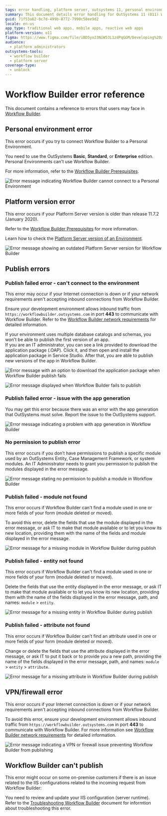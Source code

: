 ```yaml
---
tags: error handling, platform server, outsystems 11, personal environments, technical troubleshooting
summary: This document details error handling for OutSystems 11 (O11) Workflow Builder, including platform, publishing, and network issues.
guid: 71f53a62-0c7d-499b-8772-7990c58ee9d2
locale: en-us
app_type: traditional web apps, mobile apps, reactive web apps
platform-version: o11
figma: https://www.figma.com/file/iBD5yo23NiW53L1zdPqGGM/Developing%20an%20Application?node-id=4376:909
audience:
  - platform administrators
outsystems-tools:
  - workflow builder
  - platform server
coverage-type:
  - unblock
---
```


# Workflow Builder error reference

This document contains a reference to errors that users may face in [Workflow Builder](http://workflowbuilder.outsystems.com/).

## Personal environment error 

This error occurs if you try to connect Workflow Builder to a Personal Environment.

You need to use the OutSystems **Basic**, **Standard**, or **Enterprise** edition. Personal Environments can't use Workflow Builder.

For more information, refer to the [Workflow Builder Prerequisites](../how-setup.md#prerequisites).

![Error message indicating Workflow Builder cannot connect to a Personal Environment](images/wfb-error-environment.png "Workflow Builder Personal Environment Error")

## Platform version error

This error occurs if your Platform Server version is older than release 11.7.2 (January 2020).

Refer to the [Workflow Builder Prerequisites](../how-setup.md#prerequisites) for more information.

Learn how to check the [Platform Server version of an Environment](https://success.outsystems.com/Documentation/Case_Management/How_to_check_the_Platform_Server_version_installed_in_an_Environment).

![Error message showing an outdated Platform Server version for Workflow Builder](images/wfb-error-platform.png "Workflow Builder Platform Version Error")

## Publish errors

### Publish failed error - can't connect to the environment

This error may occur if your Internet connection is down or if your network requirements aren't accepting inbound connections from Workflow Builder.

Ensure your development environment allows inbound traffic from `https://workflowbuilder.outsystems.com` in port **443** to communicate with Workflow Builder. Refer to the [Workflow Builder network requirements](https://success.outsystems.com/Documentation/11/Setting_Up_OutSystems/OutSystems_network_requirements#workflow-builder) for detailed information.

<div class="info" markdown="1">

If your environment uses multiple database catalogs and schemas, you won't be able to publish the first version of an app.  
If you are an IT administrator, you can see a link provided to download the application package (.OAP). Click it, and then open and install the application package in Service Studio.
After that, you are able to publish new versions of the app in Workflow Builder.

![Error message with an option to download the application package when Workflow Builder publish fails](images/wfb-error-publish-failed-download-oap.png "Workflow Builder Publish Failed with Download OAP Option")

</div>

![Error message displayed when Workflow Builder fails to publish](images/wfb-error-publish.png "Workflow Builder Publish Error")

### Publish failed error - issue with the app generation

You may get this error because there was an error with the app generation that OutSystems must solve. Report the issue to the OutSystems support.

![Error message indicating a problem with app generation in Workflow Builder](images/wfb-error-publish-failed.png "Workflow Builder App Generation Issue Error")

### No permission to publish error

This error occurs if you don’t have permissions to publish a specific module used by an OutSystems Entity, Case Management Framework, or system modules.
An IT Administrator needs to grant you permission to publish the modules displayed in the error message.

![Error message stating no permission to publish a module in Workflow Builder](images/wfb-error-pubish-permission.png "Workflow Builder No Permission to Publish Error")

### Publish failed - module not found

This error occurs if Workflow Builder can't find a module used in one or more fields of your form (module deleted or moved).

To avoid this error, delete the fields that use the module displayed in the error message, or ask IT to make that module available or to let you know its new location, providing them with the name of the fields and module displayed in the error message.

![Error message for a missing module in Workflow Builder during publish](images/wfb-error-module-not-found.png "Workflow Builder Module Not Found Error")

### Publish failed - entity not found

This error occurs if Workflow Builder can't find a module used in one or more fields of your form (module deleted or moved).

Delete the fields that use the entity displayed in the error message, or ask IT to make that module available or to let you know its new location, providing them with the name of the fields displayed in the error message, path, and names: `module` > `entity`.

![Error message for a missing entity in Workflow Builder during publish](images/wfb-error-entity-not-found.png "Workflow Builder Entity Not Found Error")

### Publish failed - attribute not found

This error occurs if Workflow Builder can't find an attribute used in one or more fields of your form (module deleted or moved).

Change or delete the fields that use the attribute displayed in the error message, or ask IT to put it back or to provide you a new path, providing the name of the fields displayed in the error message, path, and names: `module` > `entity` > `attribute`.

![Error message for a missing attribute in Workflow Builder during publish](images/wfb-error-attribute-not-found.png "Workflow Builder Attribute Not Found Error")

## VPN/firewall error

This error occurs if your Internet connection is down or if your network requirements aren't accepting inbound connections from Workflow Builder.

To avoid this error, ensure your development environment allows inbound traffic from `https://workflowbuilder.outsystems.com` in port **443** to communicate with Workflow Builder. For more information see [Workflow Builder network requirements](https://success.outsystems.com/Documentation/11/Setting_Up_OutSystems/OutSystems_network_requirements#workflow-builder) for detailed information.

![Error message indicating a VPN or firewall issue preventing Workflow Builder from publishing](images/wfb-error-vpn-firewall.png "Workflow Builder VPN/Firewall Error")

## Workflow Builder can't publish

This error might occur on some on-premise customers if there is an issue related to the IIS configurations related to the incoming request from Workflow Builder:

You need to review and update your IIS configuration (server runtime). Refer to the [Troubleshooting Workflow Builder](../troubleshoot.md#troubleshoot-it-admins) document for informtion about troubleshooting this error.
